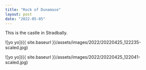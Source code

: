 ```yaml
---
title: "Rock of Dunamase"
layout: post
date: "2022-05-05"
---
```


This is the castle in Stradbally.

![yo yo]({{ site.baseurl }}/assets/images/2022/20220425_122235-scaled.jpg)

![yo yo]({{ site.baseurl }}/assets/images/2022/20220425_122041-scaled.jpg)

